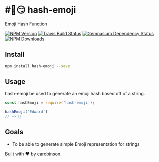 # #⃣️😏 hash-emoji
Emoji Hash Function

[![NPM Version](https://img.shields.io/npm/v/hash-emoji.svg)](https://www.npmjs.com/package/hash-emoji)
[![Travis Build Status](https://img.shields.io/travis/earobinson/hash-emoji.svg)](https://travis-ci.org/earobinson/hash-emoji)
[![Gemnasium Dependency Status](https://img.shields.io/gemnasium/earobinson/hash-emoji.svg)](https://gemnasium.com/github.com/earobinson/hash-emoji)
[![NPM Downloads](https://img.shields.io/npm/dm/hash-emoji.svg)](https://www.npmjs.com/package/hash-emoji)

## Install
```bash
npm install hash-emoji --save
```

## Usage

hash-emoji be used to generate an  emoji hash based off of a string.

```js
const hashEmoji = require('hash-emoji');

hashEmoji('Edward')
// => 🎃
```

## Goals
 - To be able to generate simple Emoji representation for strings



Built with ❤️ by [earobinson](https://twitter.com/earobinson).